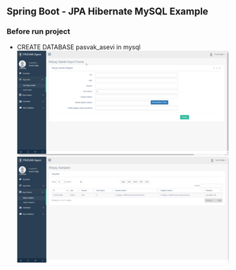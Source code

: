 ## Spring Boot - JPA Hibernate MySQL Example
### Before run project

- CREATE DATABASE pasvak_asevi in mysql
![](https://github.com/zehrabetulboynuegri/img/blob/master/3.png)
![](https://github.com/zehrabetulboynuegri/img/blob/master/2.png)

